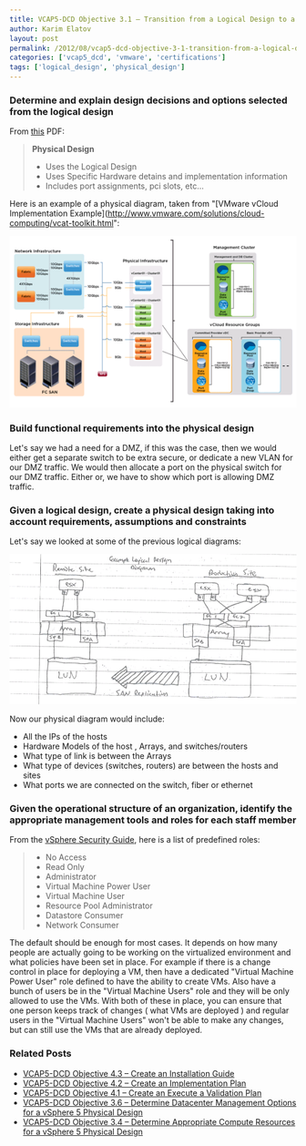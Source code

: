 ```yaml
---
title: VCAP5-DCD Objective 3.1 – Transition from a Logical Design to a vSphere 5 Physical Design
author: Karim Elatov
layout: post
permalink: /2012/08/vcap5-dcd-objective-3-1-transition-from-a-logical-design-to-a-vsphere-5-physical-design/
categories: ['vcap5_dcd', 'vmware', 'certifications']
tags: ['logical_design', 'physical_design']
---
```


### Determine and explain design decisions and options selected from the logical design

From [this](https://github.com/elatov/uploads/raw/master/2013/04/vcap-dcd_notes.pdf) PDF:

> **Physical Design**
>
> *   Uses the Logical Design
> *   Uses Specific Hardware detains and implementation information
> *   Includes port assignments, pci slots, etc...

Here is an example of a physical diagram, taken from "[VMware vCloud Implementation Example](http://www.vmware.com/solutions/cloud-computing/vcat-toolkit.html":

![physical-design-diag](https://github.com/elatov/uploads/raw/master/2012/08/physical-design-diag.png)

### Build functional requirements into the physical design

Let's say we had a need for a DMZ, if this was the case, then we would either get a separate switch to be extra secure, or dedicate a new VLAN for our DMZ traffic. We would then allocate a port on the physical switch for our DMZ traffic. Either or, we have to show which port is allowing DMZ traffic.

### Given a logical design, create a physical design taking into account requirements, assumptions and constraints

Let's say we looked at some of the previous logical diagrams:

![logical-diagram](https://github.com/elatov/uploads/raw/master/2012/08/logical-diagram.png)

Now our physical diagram would include:

*   All the IPs of the hosts
*   Hardware Models of the host , Arrays, and switches/routers
*   What type of link is between the Arrays
*   What type of devices (switches, routers) are between the hosts and sites
*   What ports we are connected on the switch, fiber or ethernet

### Given the operational structure of an organization, identify the appropriate management tools and roles for each staff member

From the [vSphere Security Guide](http://pubs.vmware.com/vsphere-50/topic/com.vmware.ICbase/PDF/vsphere-esxi-vcenter-server-50-security-guide.pdf), here is a list of predefined roles:

> *   No Access
> *   Read Only
> *   Administrator
> *   Virtual Machine Power User
> *   Virtual Machine User
> *   Resource Pool Administrator
> *   Datastore Consumer
> *   Network Consumer

The default should be enough for most cases. It depends on how many people are actually going to be working on the virtualized environment and what policies have been set in place. For example if there is a change control in place for deploying a VM, then have a dedicated "Virtual Machine Power User" role defined to have the ability to create VMs. Also have a bunch of users be in the "Virtual Machine Users" role and they will be only allowed to use the VMs. With both of these in place, you can ensure that one person keeps track of changes ( what VMs are deployed ) and regular users in the "Virtual Machine Users" won't be able to make any changes, but can still use the VMs that are already deployed.

### Related Posts

- [VCAP5-DCD Objective 4.3 – Create an Installation Guide](/2012/09/vcap5-dcd-objective-4-3-create-an-installation-guide/)
- [VCAP5-DCD Objective 4.2 – Create an Implementation Plan](/2012/09/vcap5-dcd-objective-4-2-create-an-implementation-plan/)
- [VCAP5-DCD Objective 4.1 – Create an Execute a Validation Plan](/2012/09/vcap5-dcd-objective-4-1-create-an-execute-a-validation-plan/)
- [VCAP5-DCD Objective 3.6 – Determine Datacenter Management Options for a vSphere 5 Physical Design](/2012/09/vcap5-dcd-objective-3-6-determine-datacenter-management-options-for-a-vsphere-5-physical-design/)
- [VCAP5-DCD Objective 3.4 – Determine Appropriate Compute Resources for a vSphere 5 Physical Design](/2012/09/vcap5-dcd-objective-3-4-determine-appropriate-compute-resources-for-a-vsphere-5-physical-design/)

